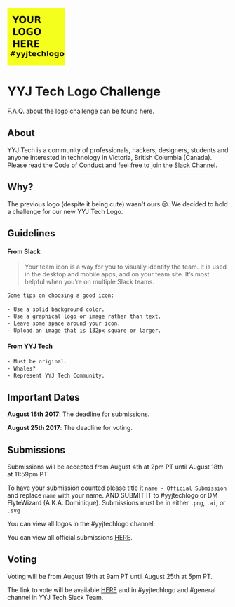 ![yyjtech](./yyjtech-logo.png)

# YYJ Tech Logo Challenge

F.A.Q. about the logo challenge can be found here. 


## About

YYJ Tech is a community of professionals, hackers, designers, students and anyone interested in technology in Victoria, British Columbia (Canada). Please read the Code of [Conduct](https://github.com/yyjtech/code-of-conduct) and feel free to join the [Slack Channel](https://joinyyjtechslack.herokuapp.com/).


## Why?

The previous logo (despite it being cute) wasn't ours 😢. We decided to hold a challenge for our new YYJ Tech Logo. 

## Guidelines

#### From Slack 

> Your team icon is a way for you to visually identify the team. It is used in the desktop and mobile apps, and on your team site. It’s most helpful when you’re on multiple Slack teams.

```
Some tips on choosing a good icon:

- Use a solid background color.
- Use a graphical logo or image rather than text.
- Leave some space around your icon.
- Upload an image that is 132px square or larger.
```

#### From YYJ Tech

```
- Must be original.
- Whales?
- Represent YYJ Tech Community.
```

## Important Dates

**August 18th 2017**: The deadline for submissions.

**August 25th 2017**: The deadline for voting.

## Submissions

Submissions will be accepted from August 4th at 2pm PT until August 18th at 11:59pm PT. 

To have your submission counted please title it `name - Official Submission` and replace `name` with your name. AND SUBMIT IT to #yyjtechlogo or DM FlyteWizard (A.K.A. Dominique). Submissions must be in either `.png`, `.ai`, or `.svg`

You can view all logos in the #yyjtechlogo channel. 

You can view all official submissions [HERE](https://drive.google.com/drive/folders/0B4cFIaIGrm38VWpNRWdkVVpncGM?usp=sharing).

## Voting

Voting will be from August 19th at 9am PT until August 25th at 5pm PT. 

The link to vote will be available [HERE](https://goo.gl/forms/pYe3XHlDBD7gEjV03) and in #yyjtechlogo and #general channel in YYJ Tech Slack Team.

